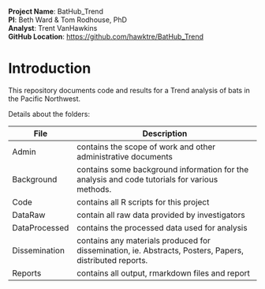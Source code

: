 **Project Name**: BatHub_Trend  
**PI**: Beth Ward & Tom Rodhouse, PhD  
**Analyst**: Trent VanHawkins  
**GitHub Location**:  https://github.com/hawktre/BatHub_Trend

# Introduction
This repository documents code and results for a Trend analysis of bats in the Pacific Northwest. 

Details about the folders:

File | Description
---|----------------------------------------------------------
Admin | contains the scope of work and other administrative documents
Background | contains some background information for the analysis and code tutorials for various methods.
Code | contains all R scripts for this project
DataRaw | contain all raw data provided by investigators
DataProcessed | contains the processed data used for analysis
Dissemination | contains any materials produced for dissemination, ie. Abstracts, Posters, Papers, distributed reports.
Reports | contains all output, rmarkdown files and report
